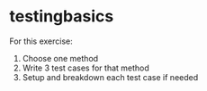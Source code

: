 # testingbasics
For this exercise:
1) Choose one method
2) Write 3 test cases for that method
3) Setup and breakdown each test case if needed
